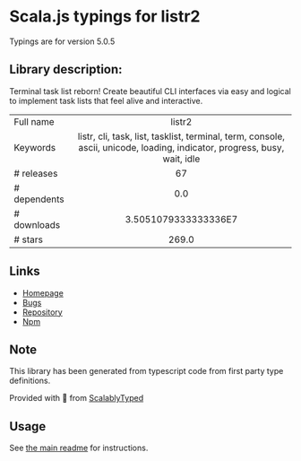 
# Scala.js typings for listr2

Typings are for version 5.0.5

## Library description:
Terminal task list reborn! Create beautiful CLI interfaces via easy and logical to implement task lists that feel alive and interactive.

|                    |                 |
| ------------------ | :-------------: |
| Full name          | listr2 |
| Keywords           | listr, cli, task, list, tasklist, terminal, term, console, ascii, unicode, loading, indicator, progress, busy, wait, idle |
| # releases         | 67 |
| # dependents       | 0.0 |
| # downloads        | 3.5051079333333336E7 |
| # stars            | 269.0 |

## Links
- [Homepage](https://github.com/cenk1cenk2/listr2#readme)
- [Bugs](https://github.com/cenk1cenk2/listr2/issues)
- [Repository](https://github.com/cenk1cenk2/listr2)
- [Npm](https://www.npmjs.com/package/listr2)
    


## Note
This library has been generated from typescript code from first party type definitions.

Provided with :purple_heart: from [ScalablyTyped](https://github.com/oyvindberg/ScalablyTyped)

## Usage
See [the main readme](../../readme.md) for instructions.


